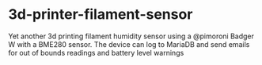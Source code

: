# 3d-printer-filament-sensor
Yet another 3d printing filament humidity sensor using a @pimoroni Badger W with a BME280 sensor. The device can log to MariaDB and send emails for out of bounds readings and battery level warnings
